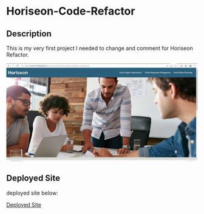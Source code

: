 # Horiseon-Code-Refactor

## Description
This is my very first project I needed to change and comment for Horiseon Refactor.


![Portfolio Site](./assets/images/HorieonSite.jpg)

## Deployed Site
deployed site below:

[Deployed Site](https://eloy522752868.github.io/Horiseon-Code-Refactor/)